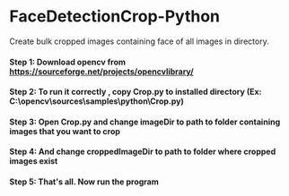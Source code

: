 # FaceDetectionCrop-Python
Create bulk cropped images containing face of all images in directory.

#### Step 1: Download opencv from https://sourceforge.net/projects/opencvlibrary/
#### Step 2: To run it correctly , copy Crop.py to installed directory (Ex: C:\opencv\sources\samples\python\Crop.py)
#### Step 3: Open Crop.py and change imageDir to path to folder containing images that you want to crop
#### Step 4: And change croppedImageDir to path to folder where cropped images exist
#### Step 5: That's all. Now run the program
